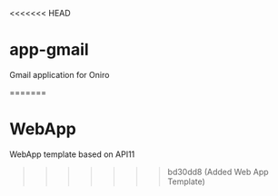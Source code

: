 <<<<<<< HEAD
# app-gmail
Gmail application for Oniro
 
=======
# WebApp

WebApp template based on API11 

>>>>>>> bd30dd8 (Added Web App Template)
